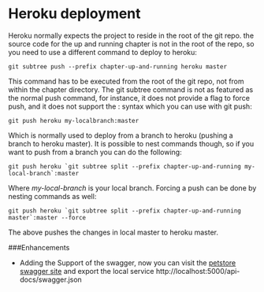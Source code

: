 Heroku deployment
=================

Heroku normally expects the project to reside in the root of the git repo.
the source code for the up and running chapter is not in the root of the repo, so you need to use a different command to deploy to heroku:

    git subtree push --prefix chapter-up-and-running heroku master

This command has to be executed from the root of the git repo, not from within the chapter directory.
The git subtree command is not as featured as the normal push command, for instance, it does not provide a flag to force push,
and it does not support the <local-branch>:<remote-branch> syntax which you can use with git push:

    git push heroku my-localbranch:master

Which is normally used to deploy from a branch to heroku (pushing a branch to heroku master).
It is possible to nest commands though, so if you want to push from a branch you can do the following:

    git push heroku `git subtree split --prefix chapter-up-and-running my-local-branch`:master

Where *my-local-branch* is your local branch.
Forcing a push can be done by nesting commands as well:

    git push heroku `git subtree split --prefix chapter-up-and-running master`:master --force

The above pushes the changes in local master to heroku master.

###Enhancements

* Adding the Support of the swagger, now you can visit the [petstore swagger site](http://petstore.swagger.io/) and export the local service  http://localhost:5000/api-docs/swagger.json


